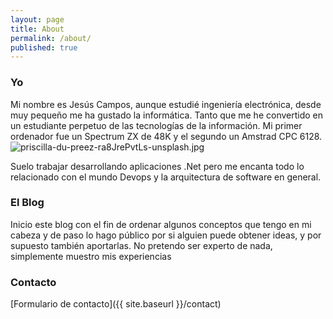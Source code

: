 ```yaml
---
layout: page
title: About
permalink: /about/
published: true
---
```


### Yo

Mi nombre es Jesús Campos, aunque estudié ingeniería electrónica, desde muy pequeño me ha gustado la informática. Tanto que me he convertido en un estudiante perpetuo de las tecnologías de la información. Mi primer ordenador fue un Spectrum ZX de 48K y el segundo un Amstrad CPC 6128.
![priscilla-du-preez-ra8JrePvtLs-unsplash.jpg]({{site.baseurl}}/priscilla-du-preez-ra8JrePvtLs-unsplash.jpg)



Suelo trabajar desarrollando aplicaciones .Net pero me encanta todo lo relacionado con el mundo Devops y la arquitectura de software en general.

### El Blog

Inicio este blog con el fin de ordenar algunos conceptos que tengo en mi cabeza y de paso lo hago público por si alguien puede obtener ideas, y por supuesto también aportarlas. No pretendo ser experto de nada, simplemente muestro mis experiencias 

### Contacto

[Formulario de contacto]({{ site.baseurl }}/contact)
